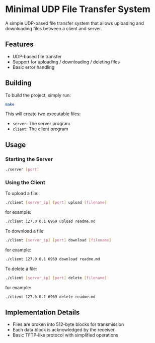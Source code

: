 # Minimal UDP File Transfer System

A simple UDP-based file transfer system that allows uploading and downloading files between a client and server.

## Features

- UDP-based file transfer
- Support for uploading / downloading / deleting files
- Basic error handling

## Building

To build the project, simply run:

```bash
make
```

This will create two executable files:
- `server`: The server program
- `client`: The client program

## Usage

### Starting the Server

```bash
./server [port]
```

### Using the Client

To upload a file:
```bash
./client [server_ip] [port] upload [filename]
```
for example:
```bash
./client 127.0.0.1 6969 upload readme.md
```

To download a file:
```bash
./client [server_ip] [port] download [filename]
```
for example:
```bash
./client 127.0.0.1 6969 download readme.md
```

To delete a file:
```bash
./client [server_ip] [port] delete [filename]
```
for example:
```bash
./client 127.0.0.1 6969 delete readme.md
```

## Implementation Details

- Files are broken into 512-byte blocks for transmission
- Each data block is acknowledged by the receiver
- Basic TFTP-like protocol with simplified operations
